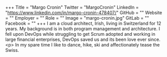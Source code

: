 +++
Title = "Margo Cronin"
Twitter = "MargoCronin"
LinkedIn = "https://www.linkedin.com/in/margo-cronin-478407/"
GitHub = ""
Website = ""
Employer = ""
Role = ""
Image = "margo-cronin.jpg"
GitLab = ""
Facebook = ""
+++
I am a cloud architect, Irish, living in Switzerland for 12 years. My background is in both program management and architecture. I fell upon DevOps while struggling to get Scrum adopted and working in large financial enterprises, DevOps saved us and its been love ever since. &lt;p&gt; In my spare time I like to dance, hike, ski and affectionately tease the Swiss.
